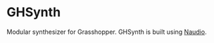 # GHSynth

Modular synthesizer for Grasshopper. GHSynth is built using [Naudio](https://github.com/naudio/NAudio).
